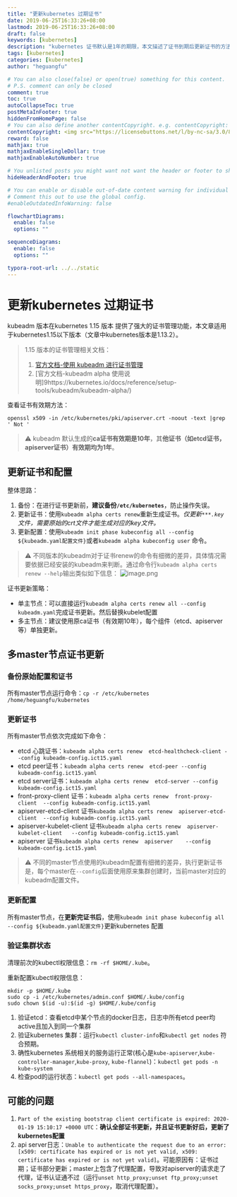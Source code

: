 ```yaml
---
title: "更新kubernetes 过期证书"
date: 2019-06-25T16:33:26+08:00
lastmod: 2019-06-25T16:33:26+08:00
draft: false
keywords: [kubernetes]
description: "kubernetes 证书默认是1年的期限，本文描述了证书到期后更新证书的方法， 本方法适用于kubernetes1.15以下版本。后续可以考虑自动证书更新"
tags: [kubernetes]
categories: [kubernetes]
author: "heguangfu"

# You can also close(false) or open(true) something for this content.
# P.S. comment can only be closed
comment: true
toc: true
autoCollapseToc: true
postMetaInFooter: true
hiddenFromHomePage: false
# You can also define another contentCopyright. e.g. contentCopyright: "This is another copyright."
contentCopyright: <img src="https://licensebuttons.net/l/by-nc-sa/3.0/88x31.png"><br/>感谢阅读，如果有问题请您留言，我会及时改正<br/> 本博客所有原创文章版权归hgf所有，转载请注明出处hgfdodo.win/blog
reward: false
mathjax: true
mathjaxEnableSingleDollar: true
mathjaxEnableAutoNumber: true

# You unlisted posts you might want not want the header or footer to show
hideHeaderAndFooter: true

# You can enable or disable out-of-date content warning for individual post.
# Comment this out to use the global config.
#enableOutdatedInfoWarning: false

flowchartDiagrams:
  enable: false
  options: ""

sequenceDiagrams: 
  enable: false
  options: ""

typora-root-url: ../../static
---
```


# 更新kubernetes 过期证书

kubeadm 版本在kubernetes 1.15 版本 提供了强大的证书管理功能，本文章适用于kubernetes1.15以下版本（文章中kubernetes版本是1.13.2）。

> 1.15 版本的证书管理相关文档：
> 1. [官方文档-使用 kubeadm 进行证书管理](https://kubernetes.io/zh/docs/tasks/administer-cluster/kubeadm/kubeadm-certs/)
> 2. [官方文档-kubeadm alpha 使用说明]9https://kubernetes.io/docs/reference/setup-tools/kubeadm/kubeadm-alpha/)

查看证书有效期方法：

```shell
openssl x509 -in /etc/kubernetes/pki/apiserver.crt -noout -text |grep ' Not '
```

> ⚠️ kubeadm 默认生成的**ca证书有效期是10年**，其**他证书（如etcd证书，apiserver证书）有效期均为1年**。

## 更新证书和配置

整体思路：
1. 备份：在进行证书更新前，**建议备份`/etc/kubernetes`**，防止操作失误。
2. 更新证书：使用`kubeadm alpha certs renew`重新生成证书。*仅更新`***.key`文件，需要原始的crt文件才能生成对应的key文件。*
3. 更新配置：使用`kubeadm init phase kubeconfig all --config ${kubeadm.yaml配置文件}`或者`kubeadm alpha kubeconfig user` 命令。

> ⚠️ 不同版本的kubeadm对于证书renew的命令有细微的差异，具体情况需要依据已经安装的kubeadm来判断。通过命令行`kubeadm alpha certs renew --help`输出类似如下信息：
> ![image.png](https://i.loli.net/2020/02/05/a94nSIQRHYiorU2.png)

证书更新策略：
* 单主节点：可以直接运行`kubeadm alpha certs renew all --config kubeadm.yaml`完成证书更新。然后替换kubelet配置
* 多主节点：建议使用原ca证书（有效期10年），每个组件（etcd、apiserver 等）单独更新。

## 多master节点证书更新

### 备份原始配置和证书

所有master节点运行命令：`cp -r /etc/kubernetes /home/heguangfu/kubernetes`

### 更新证书

所有master节点依次完成如下命令：

* etcd 心跳证书：`kubeadm alpha certs renew  etcd-healthcheck-client --config kubeadm-config.ict15.yaml`
* etcd peer证书：`kubeadm alpha certs renew  etcd-peer --config kubeadm-config.ict15.yaml`
* etcd server证书：`kubeadm alpha certs renew  etcd-server --config kubeadm-config.ict15.yaml`
* front-proxy-client 证书：`kubeadm alpha certs renew  front-proxy-client  --config kubeadm-config.ict15.yaml`
* apiserver-etcd-client 证书`kubeadm alpha certs renew  apiserver-etcd-client  --config kubeadm-config.ict15.yaml`
* apiserver-kubelet-client 证书`kubeadm alpha certs renew  apiserver-kubelet-client   --config kubeadm-config.ict15.yaml`
* apiserver 证书`kubeadm alpha certs renew  apiserver    --config kubeadm-config.ict15.yaml`

> ⚠️ 不同的master节点使用的kubeadm配置有细微的差异，执行更新证书是，每个master在`--config`后面使用原来集群创建时，当前master对应的kubeadm配置文件。


### 更新配置

所有master节点，在**更新完证书后**，使用`kubeadm init phase kubeconfig all --config ${kubeadm.yaml配置文件}`更新kubernetes 配置


### 验证集群状态

清理前次的kubectl权限信息：`rm -rf $HOME/.kube`。

重新配置kubectl权限信息：

```shell
mkdir -p $HOME/.kube
sudo cp -i /etc/kubernetes/admin.conf $HOME/.kube/config
sudo chown $(id -u):$(id -g) $HOME/.kube/config
```

1. 验证etcd：查看etcd中某个节点的docker日志，日志中所有etcd peer均active且加入到同一个集群
2. 验证kubernetes 集群：运行`kubectl cluster-info`和`kubectl get nodes` 符合预期。
3. 确性kubernetes 系统相关的服务运行正常(核心是`kube-apiserver`,`kube-controller-manager`,`kube-proxy`, `kube-flannel`)：`kubectl get pods -n kube-system`
4. 检查pod的运行状态：`kubectl get pods --all-namespaces`。

## 可能的问题

1. `Part of the existing bootstrap client certificate is expired: 2020-01-19 15:10:17 +0000 UTC`：**确认全部证书更新，并且证书更新好后，更新了kubernetes配置**
2. api server日志：`Unable to authenticate the request due to an error: [x509: certificate has expired or is not yet valid, x509: certificate has expired or is not yet valid]`。可能原因有：证书过期；证书部分更新；master上包含了代理配置，导致对apiserver的请求走了代理，证书认证通不过（运行`unset http_proxy;unset ftp_proxy;unset socks_proxy;unset https_proxy`，取消代理配置）。


